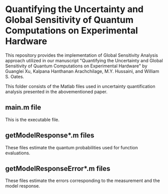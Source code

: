 # Quantifying the Uncertainty and Global Sensitivity of Quantum Computations on Experimental Hardware

This repository provides the implementation of Global Sensitivity Analysis approach utilized in our manuscript "Quantifying the Uncertainty and Global Sensitivity of Quantum Computations on Experimental Hardware" by Guanglei Xu, Kalpana Hanthanan Arachchilage, M.Y. Hussaini, and William S. Oates. 

This folder consists of the Matlab files used in uncertainty quantification analysis presented in the abovementioned paper.

## main.m file
This is the executable file. 

## getModelResponse*.m files
These files estimate the quantum probabilities used for function evaluations. 

## getModelResponseError*.m files
These files estimate the errors corresponding to the measurement and the model response. 

## 
